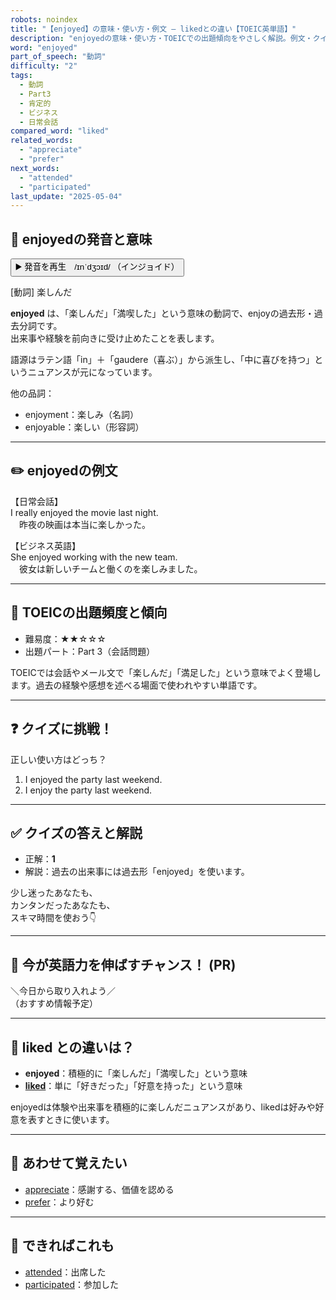 ```yaml
---
robots: noindex
title: "【enjoyed】の意味・使い方・例文 ― likedとの違い【TOEIC英単語】"
description: "enjoyedの意味・使い方・TOEICでの出題傾向をやさしく解説。例文・クイズ付きでlikedとの違いもわかりやすく学べます。"
word: "enjoyed"
part_of_speech: "動詞"
difficulty: "2"
tags:
  - 動詞
  - Part3
  - 肯定的
  - ビジネス
  - 日常会話
compared_word: "liked"
related_words:
  - "appreciate"
  - "prefer"
next_words:
  - "attended"
  - "participated"
last_update: "2025-05-04"
---
```


## 🔰 enjoyedの発音と意味

<button class="play-audio" onclick="playTTS('enjoyed')">
  <span class="play-audio-main">
    ▶️ 発音を再生　/ɪnˈdʒɔɪd/
  </span>
  <span class="play-audio-sub">
    （インジョイド）
  </span>
</button>

[動詞] 楽しんだ

**enjoyed** は、「楽しんだ」「満喫した」という意味の動詞で、enjoyの過去形・過去分詞です。  
出来事や経験を前向きに受け止めたことを表します。

語源はラテン語「in」＋「gaudere（喜ぶ）」から派生し、「中に喜びを持つ」というニュアンスが元になっています。

他の品詞：  
- enjoyment：楽しみ（名詞）
- enjoyable：楽しい（形容詞）

---

## ✏️ enjoyedの例文

【日常会話】  
I really enjoyed the movie last night.  
　昨夜の映画は本当に楽しかった。

【ビジネス英語】  
She enjoyed working with the new team.  
　彼女は新しいチームと働くのを楽しみました。

---

## 🎯 TOEICの出題頻度と傾向

- 難易度：★★☆☆☆
- 出題パート：Part 3（会話問題）

TOEICでは会話やメール文で「楽しんだ」「満足した」という意味でよく登場します。過去の経験や感想を述べる場面で使われやすい単語です。

---

## ❓ クイズに挑戦！

正しい使い方はどっち？

1. I enjoyed the party last weekend.  
2. I enjoy the party last weekend.

---

## ✅ クイズの答えと解説

- 正解：**1**
- 解説：過去の出来事には過去形「enjoyed」を使います。

少し迷ったあなたも、  
カンタンだったあなたも、  
スキマ時間を使おう👇️

---

## 🚀 今が英語力を伸ばすチャンス！ (PR)

<div class="info-center">
＼今日から取り入れよう／<br>  
（おすすめ情報予定）
</div>

---

## 🤔  liked との違いは？

- **enjoyed**：積極的に「楽しんだ」「満喫した」という意味
- **[liked](/liked)**：単に「好きだった」「好意を持った」という意味

enjoyedは体験や出来事を積極的に楽しんだニュアンスがあり、likedは好みや好意を表すときに使います。

---

## 🧩 あわせて覚えたい

- [appreciate](/appreciate)：感謝する、価値を認める
- [prefer](/prefer)：より好む

---

## 📖 できればこれも

- [attended](/attended)：出席した
- [participated](/participated)：参加した

<!-- cvid: aid17_bid21 -->
